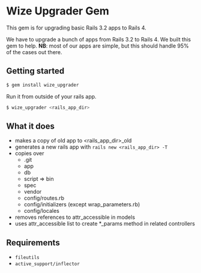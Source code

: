 # Wize Upgrader Gem

This gem is for upgrading basic Rails 3.2 apps to Rails 4.

We have to upgrade a bunch of apps from Rails 3.2 to Rails 4. We built this gem 
to help. **NB**: most of our apps are simple, but this should handle 95% of the 
cases out there.

## Getting started

```sh
$ gem install wize_upgrader
```

Run it from outside of your rails app.

```sh
$ wize_upgrader <rails_app_dir>
```

## What it does
+  makes a copy of old app to <rails_app_dir>_old
+  generates a new rails app with `rails new <rails_app_dir> -T`
+  copies over
   +  .git
   +  app
   +  db
   +  script => bin
   +  spec
   +  vendor
   +  config/routes.rb
   +  config/initializers (except wrap_parameters.rb)
   +  config/locales
+  removes references to attr_accessible in models
+  uses attr_accessible list to create *_params method in related controllers

## Requirements

+   `fileutils`
+   `active_support/inflector`
